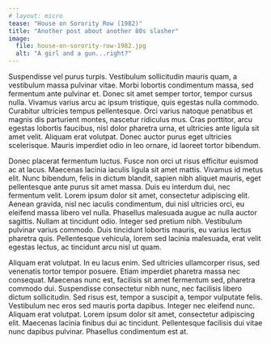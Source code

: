 ```yaml
---
# layout: micro
tease: "House on Sorority Row (1982)"
title: "Another post about another 80s slasher"
image:
  file: house-on-sorority-row-1982.jpg
  alt: "A girl and a gun...right?"
---
```

Suspendisse vel purus turpis. Vestibulum sollicitudin mauris quam, a vestibulum massa pulvinar vitae. Morbi lobortis condimentum massa, sed fermentum ante pulvinar et. Donec sit amet semper tortor, tempor cursus nulla. Vivamus varius arcu ac ipsum tristique, quis egestas nulla commodo. Curabitur ultricies tempus pellentesque. Orci varius natoque penatibus et magnis dis parturient montes, nascetur ridiculus mus. Cras porttitor, arcu egestas lobortis faucibus, nisl dolor pharetra urna, et ultricies ante ligula sit amet velit. Aliquam erat volutpat. Donec auctor purus eget ultricies scelerisque. Mauris imperdiet odio in leo ornare, id laoreet tortor bibendum.

Donec placerat fermentum luctus. Fusce non orci ut risus efficitur euismod ac at lacus. Maecenas lacinia iaculis ligula sit amet mattis. Vivamus id metus elit. Nunc bibendum, felis in dictum blandit, sapien nibh aliquet mauris, eget pellentesque ante purus sit amet massa. Duis eu interdum dui, nec fermentum velit. Lorem ipsum dolor sit amet, consectetur adipiscing elit. Aenean gravida, nisl nec iaculis condimentum, dui nisl ultricies orci, eu eleifend massa libero vel nulla. Phasellus malesuada augue ac nulla auctor sagittis. Nullam at tincidunt odio. Integer sed pretium nibh. Vestibulum pulvinar varius commodo. Duis tincidunt lobortis mauris, eu varius lectus pharetra quis. Pellentesque vehicula, lorem sed lacinia malesuada, erat velit egestas lectus, ac tincidunt arcu nisl ut quam.

Aliquam erat volutpat. In eu lacus enim. Sed ultricies ullamcorper risus, sed venenatis tortor tempor posuere. Etiam imperdiet pharetra massa nec consequat. Maecenas nunc est, facilisis sit amet fermentum sed, pharetra commodo dui. Suspendisse consectetur nibh nunc, nec facilisis libero dictum sollicitudin. Sed risus est, tempor a suscipit a, tempor vulputate felis. Vestibulum nec eros sed mauris porta dapibus. Integer nec eleifend nunc. Aliquam erat volutpat. Lorem ipsum dolor sit amet, consectetur adipiscing elit. Maecenas lacinia finibus dui ac tincidunt. Pellentesque facilisis dui vitae nunc dapibus pulvinar. Phasellus condimentum est at.
